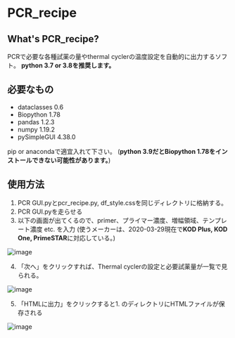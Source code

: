 # PCR_recipe

## What's PCR_recipe?
PCRで必要な各種試薬の量やthermal cyclerの温度設定を自動的に出力するソフト。
**python 3.7 or 3.8を推奨します。**

## 必要なもの
+ dataclasses 0.6
+ Biopython 1.78
+ pandas 1.2.3
+ numpy 1.19.2
+ pySimpleGUI 4.38.0

pip or anacondaで適宜入れて下さい。
(**python 3.9だとBiopython 1.78をインストールできない可能性があります。**)

## 使用方法
1. PCR GUI.pyとpcr_recipe.py, df_style.cssを同じディレクトリに格納する。
2. PCR GUI.pyを走らせる
3. 以下の画面が出てくるので、primer、プライマー濃度、増幅領域、テンプレート濃度 etc. を入力
(使うメーカーは、2020-03-29現在で**KOD Plus, KOD One, PrimeSTAR**に対応している。) 

![image](https://user-images.githubusercontent.com/41857834/113080175-6ade8780-9211-11eb-9497-d704d9e512cd.png)

4. 「次へ」をクリックすれば、Thermal cyclerの設定と必要試薬量が一覧で見られる。

![image](https://user-images.githubusercontent.com/41857834/113080183-729e2c00-9211-11eb-9556-806c78aa8e35.png)

5. 「HTMLに出力」をクリックすると1. のディレクトリにHTMLファイルが保存される

![image](https://user-images.githubusercontent.com/41857834/113080229-85186580-9211-11eb-9754-1793dae8d3b2.png)
